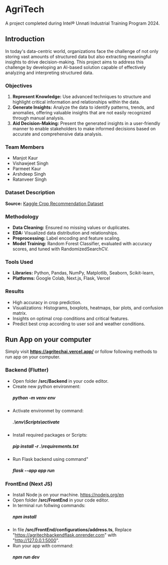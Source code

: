 # AgriTech
A project completed during Intel® Unnati Industrial Training Program 2024.

## Introduction
In today's data-centric world, organizations face the challenge of not only storing vast amounts of structured data but also extracting meaningful insights to drive decision-making. This project aims to address this challenge by developing an AI-based solution capable of effectively analyzing and interpreting structured data.

### Objectives
1. **Represent Knowledge:** Use advanced techniques to structure and highlight critical information and relationships within the data.
2. **Generate Insights:** Analyze the data to identify patterns, trends, and anomalies, offering valuable insights that are not easily recognized through manual analysis.
3. **Aid Decision-Making:** Present the generated insights in a user-friendly manner to enable stakeholders to make informed decisions based on accurate and comprehensive data analysis.

### Team Members
- Manjot Kaur
- Vishawjeet Singh
- Parmeet Kaur
- Arshdeep Singh
- Ratanveer Singh

### Dataset Description
**Source:** [Kaggle Crop Recommendation Dataset](https://www.kaggle.com/datasets/varshitanalluri/crop-recommendation-dataset)
### Methodology
- **Data Cleaning:** Ensured no missing values or duplicates.
- **EDA:** Visualized data distribution and relationships.
- **Preprocessing:** Label encoding and feature scaling.
- **Model Training:** Random Forest Classifier, evaluated with accuracy scores, and tuned with RandomizedSearchCV.

### Tools Used
- **Libraries:** Python, Pandas, NumPy, Matplotlib, Seaborn, Scikit-learn,
- **Platforms:** Google Colab, Next.js, Flask, Vercel

### Results
- High accuracy in crop prediction.
- Visualizations: Histograms, boxplots, heatmaps, bar plots, and confusion matrix.
- Insights on optimal crop conditions and critical features.
- Predict best crop according to user soil and weather conditions.

## Run App on your computer
Simply visit **https://agritechai.vercel.app/** or follow following methods to run app on your computer.
### Backend (Flutter)
- Open folder **/src/Backend** in your code editor.
- Create new python environment:
    ##### ***python -m venv env***
- Activate environmet by command:
    ##### ***.\env\Scripts\activate***
- Install required packages or Scripts:
    ##### ***pip install -r .\requirements.txt***
- Run Flask backend using command"
    ##### ***flask --app app run***

### FrontEnd (Next JS)
- Install Node js on your machine. https://nodejs.org/en
- Open folder **/src/FrontEnd** in your code editor.
- In terminal run follwing commands:
    ##### ***npm install***
- In file **/src/FrontEnd/configurations/address.ts**, Replace "https://agritechbackendflask.onrender.com" with "http://127.0.0.1:5000".
- Run your app with command:
    ##### ***npm run dev***
